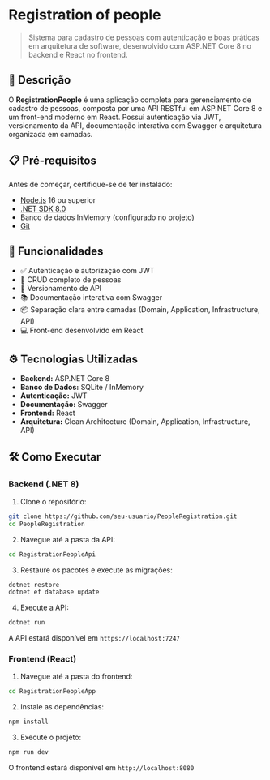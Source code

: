 # Registration of people

> Sistema para cadastro de pessoas com autenticação e boas práticas em arquitetura de software, desenvolvido com ASP.NET Core 8 no backend e React no frontend.

## 📌 Descrição

O **RegistrationPeople** é uma aplicação completa para gerenciamento de cadastro de pessoas, composta por uma API RESTful em ASP.NET Core 8 e um front-end moderno em React. Possui autenticação via JWT, versionamento da API, documentação interativa com Swagger e arquitetura organizada em camadas.

## 📋 Pré-requisitos

Antes de começar, certifique-se de ter instalado:

- [Node.js](https://nodejs.org/) 16 ou superior  
- [.NET SDK 8.0](https://dotnet.microsoft.com/en-us/download/dotnet/8.0)  
- Banco de dados InMemory (configurado no projeto)  
- [Git](https://git-scm.com/)

## 🚀 Funcionalidades

- ✅ Autenticação e autorização com JWT  
- 📝 CRUD completo de pessoas  
- 📄 Versionamento de API  
- 📚 Documentação interativa com Swagger  
- 📦 Separação clara entre camadas (Domain, Application, Infrastructure, API)  
- 💻 Front-end desenvolvido em React  

## ⚙️ Tecnologias Utilizadas

- **Backend:** ASP.NET Core 8  
- **Banco de Dados:** SQLite / InMemory  
- **Autenticação:** JWT  
- **Documentação:** Swagger  
- **Frontend:** React  
- **Arquitetura:** Clean Architecture (Domain, Application, Infrastructure, API)  

## 🛠️ Como Executar

### Backend (.NET 8)

1. Clone o repositório:
```bash
git clone https://github.com/seu-usuario/PeopleRegistration.git
cd PeopleRegistration
```

2. Navegue até a pasta da API:
```bash
cd RegistrationPeopleApi
```

3. Restaure os pacotes e execute as migrações:
```bash
dotnet restore
dotnet ef database update
```

4. Execute a API:
```bash
dotnet run
```
A API estará disponível em `https://localhost:7247`

### Frontend (React)

1. Navegue até a pasta do frontend:
```bash
cd RegistrationPeopleApp
```

2. Instale as dependências:
```bash
npm install
```

3. Execute o projeto:
```bash
npm run dev
```
O frontend estará disponível em `http://localhost:8080`
